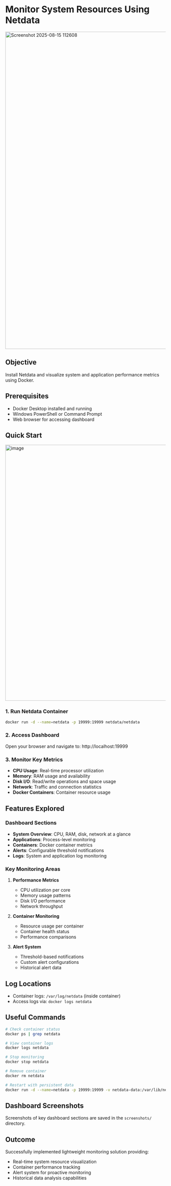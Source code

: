# Monitor System Resources Using Netdata
<img width="1901" height="994" alt="Screenshot 2025-08-15 112608" src="https://github.com/user-attachments/assets/31b23001-1373-4823-8b3c-34ed131c3806" />

## Objective
Install Netdata and visualize system and application performance metrics using Docker.

## Prerequisites
- Docker Desktop installed and running
- Windows PowerShell or Command Prompt
- Web browser for accessing dashboard

## Quick Start
<img width="1912" height="802" alt="image" src="https://github.com/user-attachments/assets/c955f2e0-6703-4f90-ae8d-fecae448e602" />

### 1. Run Netdata Container
```bash
docker run -d --name=netdata -p 19999:19999 netdata/netdata
```

### 2. Access Dashboard
Open your browser and navigate to: http://localhost:19999

### 3. Monitor Key Metrics
- **CPU Usage**: Real-time processor utilization
- **Memory**: RAM usage and availability
- **Disk I/O**: Read/write operations and space usage
- **Network**: Traffic and connection statistics
- **Docker Containers**: Container resource usage

## Features Explored

### Dashboard Sections
- **System Overview**: CPU, RAM, disk, network at a glance
- **Applications**: Process-level monitoring
- **Containers**: Docker container metrics
- **Alerts**: Configurable threshold notifications
- **Logs**: System and application log monitoring

### Key Monitoring Areas
1. **Performance Metrics**
   - CPU utilization per core
   - Memory usage patterns
   - Disk I/O performance
   - Network throughput

2. **Container Monitoring**
   - Resource usage per container
   - Container health status
   - Performance comparisons

3. **Alert System**
   - Threshold-based notifications
   - Custom alert configurations
   - Historical alert data

## Log Locations
- Container logs: `/var/log/netdata` (inside container)
- Access logs via: `docker logs netdata`

## Useful Commands
```bash
# Check container status
docker ps | grep netdata

# View container logs
docker logs netdata

# Stop monitoring
docker stop netdata

# Remove container
docker rm netdata

# Restart with persistent data
docker run -d --name=netdata -p 19999:19999 -v netdata-data:/var/lib/netdata netdata/netdata
```

## Dashboard Screenshots
Screenshots of key dashboard sections are saved in the `screenshots/` directory.

## Outcome
Successfully implemented lightweight monitoring solution providing:
- Real-time system resource visualization
- Container performance tracking
- Alert system for proactive monitoring
- Historical data analysis capabilities
